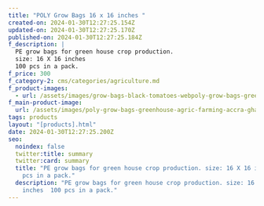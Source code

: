 ```yaml
---
title: "POLY Grow Bags 16 x 16 inches "
created-on: 2024-01-30T12:27:25.154Z
updated-on: 2024-01-30T12:27:25.170Z
published-on: 2024-01-30T12:27:25.184Z
f_description: |
  PE grow bags for green house crop production.
  size: 16 X 16 inches 
  100 pcs in a pack.
f_price: 300
f_category-2: cms/categories/agriculture.md
f_product-images:
  - url: /assets/images/grow-bags-black-tomatoes-webpoly-grow-bags-greenhouse-agric-farming-accra-ghana-gotogh.com-.jpg
f_main-product-image:
  url: /assets/images/poly-grow-bags-greenhouse-agric-farming-accra-ghana-gotogh.com-.jpg
tags: products
layout: "[products].html"
date: 2024-01-30T12:27:25.200Z
seo:
  noindex: false
  twitter:title: summary
  twitter:card: summary
  title: "PE grow bags for green house crop production. size: 16 X 16 inches  100
    pcs in a pack."
  description: "PE grow bags for green house crop production. size: 16 X 16
    inches  100 pcs in a pack."
---
```

